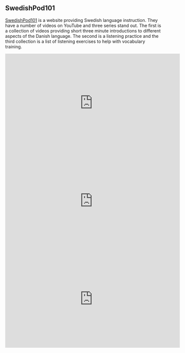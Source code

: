 ## SwedishPod101

[SwedishPod101](http://www.swedishpod101.com/) is a website providing
Swedish language instruction.  They have a number of videos on
YouTube and three series stand out.  The first is a collection of
videos providing short three minute introductions to different
aspects of the Danish language.  The second is a listening practice
and the third collection is a list of listening exercises to help
with vocabulary training.

<iframe width="560" height="315" src="https://www.youtube.com/embed/cEkQDtOWwgo" frameborder="0" allow="accelerometer; autoplay; encrypted-media; gyroscope; picture-in-picture" allowfullscreen></iframe>

<iframe width="560" height="315" src="https://www.youtube.com/embed/ak11VCuDQZg" frameborder="0" allow="accelerometer; autoplay; encrypted-media; gyroscope; picture-in-picture" allowfullscreen></iframe>

<iframe width="560" height="315" src="https://www.youtube.com/embed/j5Flq0141HI" frameborder="0" allow="accelerometer; autoplay; encrypted-media; gyroscope; picture-in-picture" allowfullscreen></iframe>
